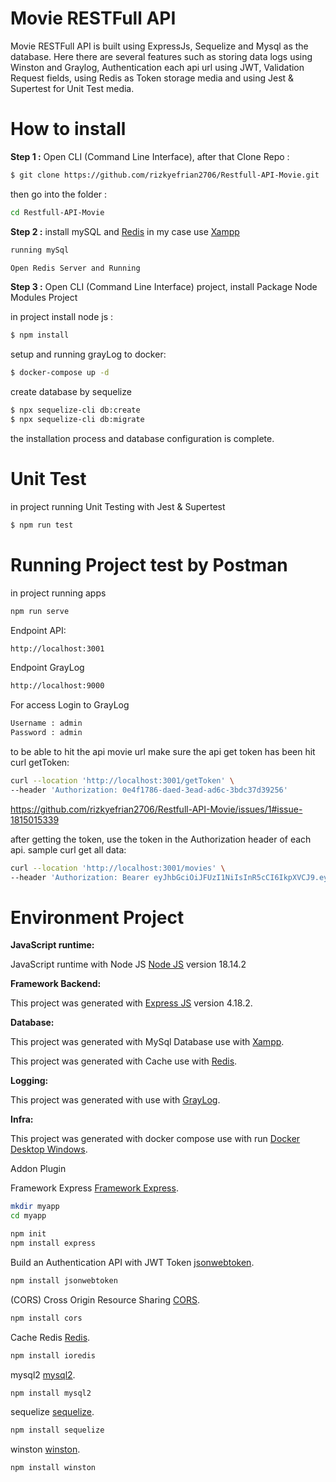 # Movie RESTFull API 

Movie RESTFull API is built using ExpressJs, Sequelize and Mysql as the database.
Here there are several features such as storing data logs using Winston and Graylog, Authentication each api url using JWT, Validation Request fields, using Redis as Token storage media and using Jest & Supertest for Unit Test media.


# How to install

**Step 1 :**
Open CLI (Command Line Interface), after that
Clone Repo : 
```bash
$ git clone https://github.com/rizkyefrian2706/Restfull-API-Movie.git
```
then go into the folder :
```bash
cd Restfull-API-Movie
```

**Step 2 :**
install mySQL and [Redis](https://redis.io/docs/getting-started/installation/install-redis-on-windows/)
in my case use [Xampp](https://www.apachefriends.org/download.html)
```bash
running mySql

Open Redis Server and Running
```

**Step 3 :**
Open CLI (Command Line Interface) project, install Package Node Modules Project

in project install node js : 
```bash
$ npm install
```
setup and running grayLog to docker: 
```bash
$ docker-compose up -d
```
create database by sequelize
```bash
$ npx sequelize-cli db:create
$ npx sequelize-cli db:migrate
```
the installation process and database configuration is complete.

# Unit Test

in project running Unit Testing with Jest & Supertest
```bash
$ npm run test
```

# Running Project test by Postman

in project running apps
```bash
npm run serve
```
Endpoint API: 
```bash
http://localhost:3001
```
Endpoint GrayLog
```bash
http://localhost:9000
```
For access Login to GrayLog
```bash
Username : admin
Password : admin
```
to be able to hit the api movie url make sure the api get token has been hit
curl getToken:
```bash
curl --location 'http://localhost:3001/getToken' \
--header 'Authorization: 0e4f1786-daed-3ead-ad6c-3bdc37d39256'
```
https://github.com/rizkyefrian2706/Restfull-API-Movie/issues/1#issue-1815015339

after getting the token, use the token in the Authorization header of each api.
sample curl get all data:
```bash
curl --location 'http://localhost:3001/movies' \
--header 'Authorization: Bearer eyJhbGciOiJFUzI1NiIsInR5cCI6IkpXVCJ9.eyJhdXRob3JpemF0aW9uIjoiMGU0ZjE3ODYtZGFlZC0zZWFkLWFkNmMtM2JkYzM3ZDM5MjU2IiwiaWF0IjoxNjg5ODk4NDE1LCJleHAiOjE2ODk5MDIwMTV9.RElTPdl2_tAPX0pCneAOgPUp03O_88Fz2hVoSyIbKPqu6iwJoKIQhD_oL1aeuiZezfOTWRruSj4pflnjntDHyg'
```

# Environment Project

**JavaScript runtime:**

JavaScript runtime with Node JS [Node JS](https://nodejs.org/en/) version 18.14.2

**Framework Backend:**

This project was generated with [Express JS](https://expressjs.com/en/starter/installing.html) version 4.18.2.

**Database:**

This project was generated with MySql Database use with [Xampp](https://www.apachefriends.org/download.htmll). 

This project was generated with Cache use with [Redis](https://github.com/MSOpenTech/redis/releases/download/win-3.2.100/Redis-x64-3.2.100.zip). 

**Logging:**

This project was generated with use with [GrayLog](https://www.graylog.org/). 

**Infra:**

This project was generated with docker compose use with run [Docker Desktop Windows](https://www.docker.com/products/docker-desktop/). 


Addon Plugin

Framework Express [Framework Express](https://expressjs.com/en/starter/installing.html).

```bash
mkdir myapp
cd myapp

npm init
npm install express
```

Build an Authentication API with JWT Token [jsonwebtoken](https://www.npmjs.com/package/jsonwebtoken).

```bash
npm install jsonwebtoken
```

(CORS) Cross Origin Resource Sharing [CORS](https://expressjs.com/en/resources/middleware/cors.html).

```bash
npm install cors
```

Cache Redis [Redis](https://www.npmjs.com/package/ioredis).

```bash
npm install ioredis
```

mysql2 [mysql2](https://www.npmjs.com/package/ioredis).

```bash
npm install mysql2
```

sequelize [sequelize](https://sequelize.org/).

```bash
npm install sequelize
```

winston [winston](https://github.com/winstonjs/winston).

```bash
npm install winston
```
